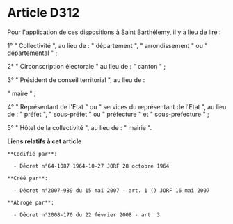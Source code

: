 # Article D312

Pour l'application de ces dispositions à Saint Barthélemy, il y a lieu de lire :

1° " Collectivité ", au lieu de : " département ", " arrondissement " ou " départemental " ;

2° " Circonscription électorale " au lieu de : " canton " ;

3° " Président de conseil territorial ", au lieu de :

" maire " ;

4° " Représentant de l'Etat " ou " services du représentant de l'Etat ", au lieu de : " préfet ",  " sous-préfet " ou "
préfecture " et " sous-préfecture " ;

5° " Hôtel de la collectivité ", au lieu de : " mairie ".

**Liens relatifs à cet article**

	**Codifié par**:

	  - Décret n°64-1087 1964-10-27 JORF 28 octobre 1964

	**Créé par**:

	  - Décret n°2007-989 du 15 mai 2007 - art. 1 () JORF 16 mai 2007

	**Abrogé par**:

	  - Décret n°2008-170 du 22 février 2008 - art. 3
